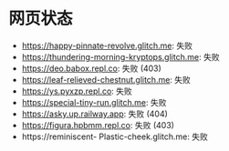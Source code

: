 # 网页状态
- https://happy-pinnate-revolve.glitch.me: 失败
- https://thundering-morning-kryptops.glitch.me: 失败
- https://deo.babox.repl.co: 失败 (403)
- https://leaf-relieved-chestnut.glitch.me: 失败
- https://ys.pyxzp.repl.co: 失败
- https://special-tiny-run.glitch.me: 失败
- https://asky.up.railway.app: 失败 (404)
- https://figura.hpbmm.repl.co: 失败 (403)
- https://reminiscent- Plastic-cheek.glitch.me: 失败
